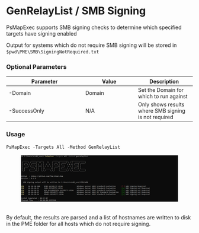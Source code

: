 # GenRelayList / SMB Signing

PsMapExec supports SMB signing checks to determine which specified targets have signing enabled

Output for systems which do not require SMB signing will be stored in `$pwd\PME\SMB\SigningNotRequired.txt`

### Optional Parameters

<table data-full-width="false"><thead><tr><th width="193">Parameter</th><th width="128.33333333333331">Value</th><th>Description</th></tr></thead><tbody><tr><td>-Domain</td><td>Domain</td><td>Set the Domain for which to run against</td></tr><tr><td>-SuccessOnly</td><td>N/A</td><td>Only shows results where SMB signing is not required</td></tr></tbody></table>

### Usage

```powershell
PsMapExec -Targets All -Method GenRelayList
```

<figure><img src="../../.gitbook/assets/image (2) (1) (1) (1) (1) (1) (1) (1) (1) (1) (1) (1) (1) (1).png" alt=""><figcaption></figcaption></figure>

\
By default, the results are parsed and a list of hostnames are written to disk in the PME folder for all hosts which do not require signing.
